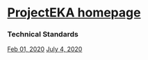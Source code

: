 [ProjectEKA homepage](http://projecteka.github.io)
================

### Technical Standards
[Feb 01, 2020](https://docs.google.com/document/d/1nT9MIKs4jVLZKvMO_0W5VqP0y4ByIn5IoUcV2RNumAA/edit#heading=h.uctnt4t87fsz)
[July 4, 2020](https://pn.ispirt.in/technical-standards-of-the-phr-component-of-the-nhs/)
